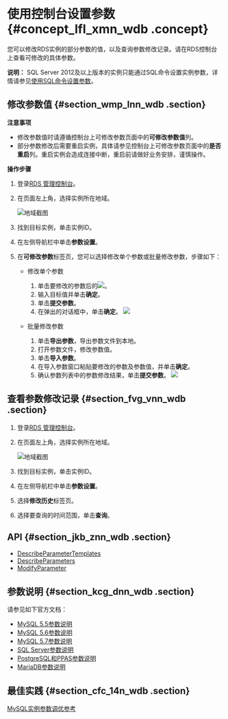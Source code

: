 # 使用控制台设置参数 {#concept_lfl_xmn_wdb .concept}

您可以修改RDS实例的部分参数的值，以及查询参数修改记录。请在RDS控制台上查看可修改的具体参数。

**说明：** SQL Server 2012及以上版本的实例只能通过SQL命令设置实例参数，详情请参见[使用SQL命令设置参数](intl.zh-CN/用户指南/实例管理/设置实例参数/使用SQL命令设置参数.md#)。

## 修改参数值 {#section_wmp_lnn_wdb .section}

**注意事项**

-   修改参数值时请遵循控制台上可修改参数页面中的**可修改参数值**列。
-   部分参数修改后需要重启实例，具体请参见控制台上可修改参数页面中的**是否重启**列。重启实例会造成连接中断，重启前请做好业务安排，谨慎操作。

**操作步骤**

1.  登录[RDS 管理控制台](https://rds.console.aliyun.com)。
2.  在页面左上角，选择实例所在地域。

    ![地域截图](http://static-aliyun-doc.oss-cn-hangzhou.aliyuncs.com/assets/img/7882/154745947937169_zh-CN.png)

3.  找到目标实例，单击实例ID。
4.  在左侧导航栏中单击**参数设置**。
5.  在**可修改参数**标签页，您可以选择修改单个参数或批量修改参数，步骤如下：
    -   修改单个参数

        1.  单击要修改的参数后的![](http://docs-aliyun.cn-hangzhou.oss.aliyun-inc.com/assets/attach/26179/cn_zh/1466499669749/Image%20005.png)。
        2.  输入目标值并单击**确定**。
        3.  单击**提交参数**。
        4.  在弹出的对话框中，单击**确定**。
        ![](http://static-aliyun-doc.oss-cn-hangzhou.aliyuncs.com/assets/img/7895/15474594793045_zh-CN.png)

    -   批量修改参数

        1.  单击**导出参数**，导出参数文件到本地。
        2.  打开参数文件，修改参数值。
        3.  单击**导入参数**。
        4.  在导入参数窗口粘贴要修改的参数及参数值，并单击**确定**。
        5.  确认参数列表中的参数修改结果，单击**提交参数**。
        ![](http://static-aliyun-doc.oss-cn-hangzhou.aliyuncs.com/assets/img/7895/15474594793046_zh-CN.png)


## 查看参数修改记录 {#section_fvg_vnn_wdb .section}

1.  登录[RDS 管理控制台](https://rds.console.aliyun.com/)。
2.  在页面左上角，选择实例所在地域。

    ![地域截图](http://static-aliyun-doc.oss-cn-hangzhou.aliyuncs.com/assets/img/7882/154745947937169_zh-CN.png)

3.  找到目标实例，单击实例ID。
4.  在左侧导航栏中单击**参数设置**。
5.  选择**修改历史**标签页。
6.  选择要查询的时间范围，单击**查询**。

## API {#section_jkb_znn_wdb .section}

-   [DescribeParameterTemplates](../../../../../intl.zh-CN/API参考/参数管理/DescribeParameterTemplates.md#)
-   [DescribeParameters](../../../../../intl.zh-CN/API参考/参数管理/DescribeParameters.md#)
-   [ModifyParameter](../../../../../intl.zh-CN/API参考/参数管理/ModifyParameter.md#)

## 参数说明 {#section_kcg_dnn_wdb .section}

请参见如下官方文档：

-   [MySQL 5.5参数说明](http://dev.mysql.com/doc/refman/5.5/en/server-system-variables.html)
-   [MySQL 5.6参数说明](http://dev.mysql.com/doc/refman/5.6/en/server-system-variables.html)
-   [MySQL 5.7参数说明](http://dev.mysql.com/doc/refman/5.7/en/server-system-variables.html)
-   [SQL Server参数说明](https://docs.microsoft.com/en-us/sql/database-engine/configure-windows/server-configuration-options-sql-server?view=sql-server-2017)
-   [PostgreSQL和PPAS参数说明](https://www.postgresql.org/docs/10/static/runtime-config.html)
-   [MariaDB参数说明](https://mariadb.com/kb/en/library/server-system-variables/)

## 最佳实践 {#section_cfc_14n_wdb .section}

[MySQL实例参数调优参考](https://www.alibabacloud.com/help/zh/doc-detail/63255.htm)

